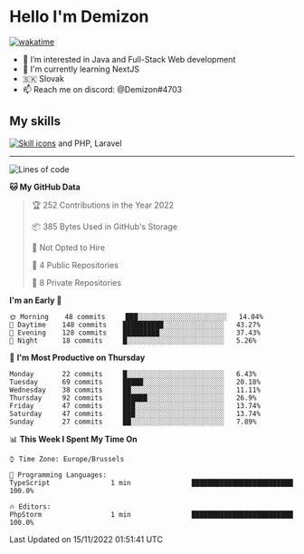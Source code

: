 # Hello I'm Demizon
[![wakatime](https://wakatime.com/badge/user/6ad1949f-d6d7-44f9-9eee-c35e54cc499b.svg)](https://wakatime.com/@6ad1949f-d6d7-44f9-9eee-c35e54cc499b)
- 👀 I’m interested in Java and Full-Stack Web development
- 🌱 I'm currently learning NextJS
- 🇸🇰 Slovak
- 📫 Reach me on discord: @Demizon#4703

## My skills
[![Skill icons](https://skillicons.dev/icons?i=java,js,ts,html,css,react,py,git,docker,linux,mysql,mongo&theme=dark)](https://github.com/Demizon3433) and PHP, Laravel

---

<!--START_SECTION:waka-->
![Lines of code](https://img.shields.io/badge/From%20Hello%20World%20I%27ve%20Written-44%20Thousand%20lines%20of%20code-blue)

**🐱 My GitHub Data** 

> 🏆 252 Contributions in the Year 2022
 > 
> 📦 385 Bytes Used in GitHub's Storage 
 > 
> 🚫 Not Opted to Hire
 > 
> 📜 4 Public Repositories 
 > 
> 🔑 8 Private Repositories  
 > 
**I'm an Early 🐤** 

```text
🌞 Morning    48 commits     ███░░░░░░░░░░░░░░░░░░░░░░   14.04% 
🌆 Daytime    148 commits    ██████████░░░░░░░░░░░░░░░   43.27% 
🌃 Evening    128 commits    █████████░░░░░░░░░░░░░░░░   37.43% 
🌙 Night      18 commits     █░░░░░░░░░░░░░░░░░░░░░░░░   5.26%

```
📅 **I'm Most Productive on Thursday** 

```text
Monday       22 commits     █░░░░░░░░░░░░░░░░░░░░░░░░   6.43% 
Tuesday      69 commits     █████░░░░░░░░░░░░░░░░░░░░   20.18% 
Wednesday    38 commits     ██░░░░░░░░░░░░░░░░░░░░░░░   11.11% 
Thursday     92 commits     ██████░░░░░░░░░░░░░░░░░░░   26.9% 
Friday       47 commits     ███░░░░░░░░░░░░░░░░░░░░░░   13.74% 
Saturday     47 commits     ███░░░░░░░░░░░░░░░░░░░░░░   13.74% 
Sunday       27 commits     ██░░░░░░░░░░░░░░░░░░░░░░░   7.89%

```


📊 **This Week I Spent My Time On** 

```text
⌚︎ Time Zone: Europe/Brussels

💬 Programming Languages: 
TypeScript               1 min               █████████████████████████   100.0%

🔥 Editors: 
PhpStorm                 1 min               █████████████████████████   100.0%

```


 Last Updated on 15/11/2022 01:51:41 UTC
<!--END_SECTION:waka-->
